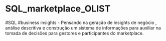 # SQL_marketplace_OLIST
#SQL #business insights - Pensando na geração de insights de negócio , análise descritiva e construção um sistema de informações para auxiliar na tomada de decisões para gestores e participantes do  marketplace.

